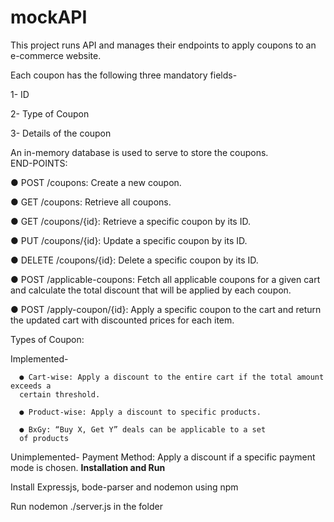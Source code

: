 # mockAPI

This project runs API and manages their endpoints to apply coupons to an e-commerce website.

Each coupon has the following three mandatory fields-

  1- ID
  
  2- Type of Coupon
  
  3- Details of the coupon
  

An in-memory database is used to serve to store the coupons.  
END-POINTS:

● POST /coupons: Create a new coupon.

● GET /coupons: Retrieve all coupons.

● GET /coupons/{id}: Retrieve a specific coupon by its ID.

● PUT /coupons/{id}: Update a specific coupon by its ID.

● DELETE /coupons/{id}: Delete a specific coupon by its ID.

● POST /applicable-coupons: Fetch all applicable coupons for a given cart and
calculate the total discount that will be applied by each coupon.

● POST /apply-coupon/{id}: Apply a specific coupon to the cart and return the
updated cart with discounted prices for each item.


Types of Coupon:

  Implemented-
  
      ● Cart-wise: Apply a discount to the entire cart if the total amount exceeds a
      certain threshold.
      
      ● Product-wise: Apply a discount to specific products.
      
      ● BxGy: “Buy X, Get Y” deals can be applicable to a set
      of products
      
  Unimplemented-
      Payment Method: Apply a discount if a specific payment mode is chosen.
**Installation and Run**

Install Expressjs, bode-parser and nodemon using npm

Run nodemon ./server.js in the folder
